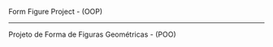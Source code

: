Form Figure Project - (OOP)

-----------------------------

Projeto de Forma de Figuras Geométricas - (POO)
